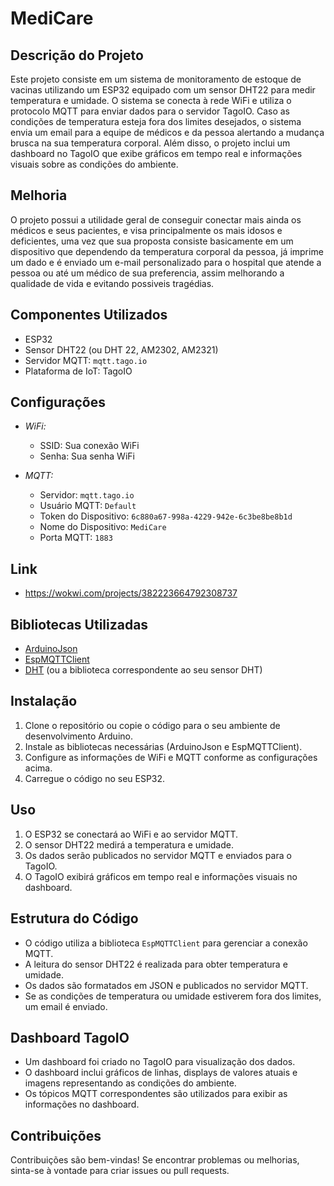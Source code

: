 # MediCare

## Descrição do Projeto

Este projeto consiste em um sistema de monitoramento de estoque de vacinas utilizando um ESP32 equipado com um sensor DHT22 para medir temperatura e umidade. O sistema se conecta à rede WiFi e utiliza o protocolo MQTT para enviar dados para o servidor TagoIO. Caso as condições de temperatura esteja fora dos limites desejados, o sistema envia um email para a equipe de médicos e da pessoa alertando a mudança brusca na sua temperatura corporal. Além disso, o projeto inclui um dashboard no TagoIO que exibe gráficos em tempo real e informações visuais sobre as condições do ambiente.

## Melhoria

O projeto possui a utilidade geral de conseguir conectar mais ainda os médicos e seus pacientes, e visa principalmente os mais idosos e deficientes, uma vez que sua proposta consiste basicamente em um dispositivo que dependendo da temperatura corporal da pessoa, já imprime um dado e é enviado um e-mail personalizado para o hospital que atende a pessoa ou até um médico de sua preferencia, assim melhorando a qualidade de vida e evitando possiveis tragédias.

## Componentes Utilizados

- ESP32
- Sensor DHT22 (ou DHT 22, AM2302, AM2321)
- Servidor MQTT: `mqtt.tago.io`
- Plataforma de IoT: TagoIO

## Configurações

- *WiFi:*
  - SSID: Sua conexão WiFi
  - Senha: Sua senha WiFi

- *MQTT:*
  - Servidor: `mqtt.tago.io`
  - Usuário MQTT: `Default`
  - Token do Dispositivo: `6c880a67-998a-4229-942e-6c3be8be8b1d`
  - Nome do Dispositivo: `MediCare`
  - Porta MQTT: `1883`

## Link 
 - https://wokwi.com/projects/382223664792308737
## Bibliotecas Utilizadas

- [ArduinoJson](https://arduinojson.org/)
- [EspMQTTClient](https://github.com/plapointe6/EspMQTTClient)
- [DHT](https://github.com/adafruit/DHT-sensor-library) (ou a biblioteca correspondente ao seu sensor DHT)

## Instalação

1. Clone o repositório ou copie o código para o seu ambiente de desenvolvimento Arduino.
2. Instale as bibliotecas necessárias (ArduinoJson e EspMQTTClient).
3. Configure as informações de WiFi e MQTT conforme as configurações acima.
4. Carregue o código no seu ESP32.

## Uso

1. O ESP32 se conectará ao WiFi e ao servidor MQTT.
2. O sensor DHT22 medirá a temperatura e umidade.
3. Os dados serão publicados no servidor MQTT e enviados para o TagoIO.
4. O TagoIO exibirá gráficos em tempo real e informações visuais no dashboard.

## Estrutura do Código

- O código utiliza a biblioteca `EspMQTTClient` para gerenciar a conexão MQTT.
- A leitura do sensor DHT22 é realizada para obter temperatura e umidade.
- Os dados são formatados em JSON e publicados no servidor MQTT.
- Se as condições de temperatura ou umidade estiverem fora dos limites, um email é enviado.

## Dashboard TagoIO

- Um dashboard foi criado no TagoIO para visualização dos dados.
- O dashboard inclui gráficos de linhas, displays de valores atuais e imagens representando as condições do ambiente.
- Os tópicos MQTT correspondentes são utilizados para exibir as informações no dashboard.

## Contribuições

Contribuições são bem-vindas! Se encontrar problemas ou melhorias, sinta-se à vontade para criar issues ou pull requests.
